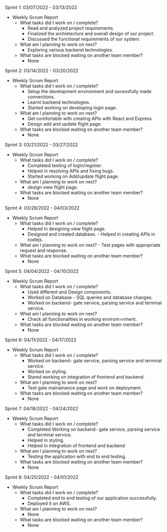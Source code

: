 Sprint 1: 03/07/2022 - 03/13/2022
- Weekly Scrum Report
	- What tasks did I work on / complete?
		- Read and analyzed project requirements.
		- Finalized the archietecture and overall design of our project.
		- Discussed the functional requirements of our system.
	- What am I planning to work on next?
		- Exploring various backend technologies.
	- What tasks are blocked waiting on another team member?
		- None


Sprint 2: 03/14/2022 - 03/20/2022
- Weekly Scrum Report
	- What tasks did I work on / complete?
		- Setup the development environment and sucessfully made connections.
		- Learnt backend technologies.
		- Started working on developing login page.
	- What am I planning to work on next?
		- Get comfortable with creating APIs with React and Express.
		- Design add and update flight page.
	- What tasks are blocked waiting on another team member?
		- None


Sprint 3: 03/21/2022 - 03/27/2022
- Weekly Scrum Report
	- What tasks did I work on / complete?
		- Completed testing of login/register.
		- Helped in resolving APIs and fixing bugs.
		- Started working on Add/update flight page.
	- What am I planning to work on next?
		- design view flight page.	 
	- What tasks are blocked waiting on another team member?
		- None



Sprint 4: 03/28/2022 - 04/03/2022
- Weekly Scrum Report
	- What tasks did I work on / complete?
		- Helped in designing view flight page.
		- Designed and created database.
                - Helped in creating APIs in nodejs.
	- What am I planning to work on next?
                - Test pages with appropriate request and response.
	- What tasks are blocked waiting on another team member?
		- None



Sprint 5: 04/04/2022 - 04/10/2022
- Weekly Scrum Report
	- What tasks did I work on / complete?
		- Used different and Design components.
		- Worked on Database - SQL queries and database changes.
		- Worked on backend- gate service, parsing service and terminal service.
	- What am I planning to work on next?
		- Check all functionalities in working envirom=nment.
	- What tasks are blocked waiting on another team member?
		- None


Sprint 6: 04/11/2022 - 04/17/2022
- Weekly Scrum Report
	- What tasks did I work on / complete?
		- Worked on backend- gate service, parsing service and terminal service.
		- Worked on styling.
		- Stared working on integration of frontend and backend.
	- What am I planning to work on next?
		- Test gate mainainance page and work on deployment.
	- What tasks are blocked waiting on another team member?
		- None



Sprint 7: 04/18/2022 - 04/24/2022
- Weekly Scrum Report
	- What tasks did I work on / complete?
		- Completed Working on backend- gate service, parsing service and terminal service.
		- Helped in styling.
		- Helped in integration of frontend and backend
	- What am I planning to work on next?
		- Testing the application with end to end testing.
	- What tasks are blocked waiting on another team member?
		- None



Sprint 8: 04/25/2022 - 04/01/2022
- Weekly Scrum Report
	- What tasks did I work on / complete?
		- Completed end to end testing of our application successfully.
		- Deployed it on AWS.
	- What am I planning to work on next?
		- None
	- What tasks are blocked waiting on another team member?
		- None

